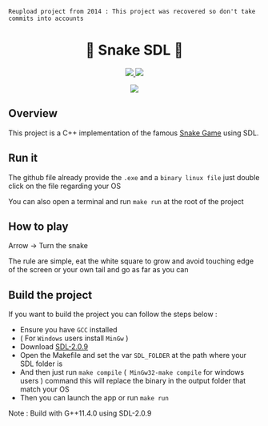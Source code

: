``Reupload project from 2014 : This project was recovered so don't take commits into accounts``

<h1 align="center">🐍 Snake SDL 🐍</h1>
<p align="center">
   <a href="https://fr.wikipedia.org/wiki/C%2B%2B"> 
        <img src="https://img.shields.io/badge/C++17-%204--2--1?style=for-the-badge&label=language&color=blue">
    </a>
    <a href="https://fr.wikipedia.org/wiki/Simple_DirectMedia_Layer"> 
        <img src="https://img.shields.io/badge/2--0--9-SDL%204--2--1?style=for-the-badge&logo=SDL&logoColor=white&label=SDL%20version&color=darkblue">
    </a>
  
</p>

<p align="center">
 <img  src="https://i.ibb.co/rdCj8Lp/ezgif-2-fe1efe54b0.gif">
</p>


## Overview
This project is a C++ implementation of the famous [Snake Game](https://en.wikipedia.org/wiki/Snake_(video_game_genre)) using SDL.

## Run it
The github file already provide the ``.exe`` and a ``binary linux file`` just double click on the file regarding your OS

You can also open a terminal and run ``make run`` at the root of the project

## How to play
Arrow -> Turn the snake

The rule are simple, eat the white square to grow and avoid touching edge of the screen or your own tail and go as far as you can


## Build the project
If you want to build the project you can follow the steps below :

- Ensure you have ``GCC`` installed
- ( For ``Windows`` users install ``MinGw`` )
- Download [SDL-2.0.9](https://sourceforge.net/projects/libsdl/files/SDL/2.0.9/)
- Open the Makefile and set the var ``SDL_FOLDER`` at the path where your SDL folder is
- And then just run ``make compile`` (`` MinGw32-make compile``  for windows users ) command this will replace the binary in the output folder that match your OS
- Then you can launch the app or run ``make run``  


Note : Build with G++11.4.0 using SDL-2.0.9
